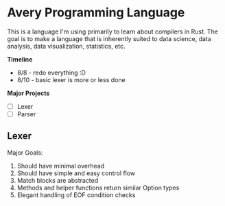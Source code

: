 # Avery Programming Language
This is a language I'm using primarily to learn about compilers in Rust. The goal is to make a language that is inherently suited to data science, data analysis, data visualization, statistics, etc.

**Timeline**
 - 8/8 - redo everything :D
 - 8/10 - basic lexer is more or less done

**Major Projects**
- [ ] Lexer
- [ ] Parser

## Lexer
Major Goals:
1. Should have minimal overhead
2. Should have simple and easy control flow
3. Match blocks are abstracted
4. Methods and helper functions return similar Option types
5. Elegant handling of EOF condition checks